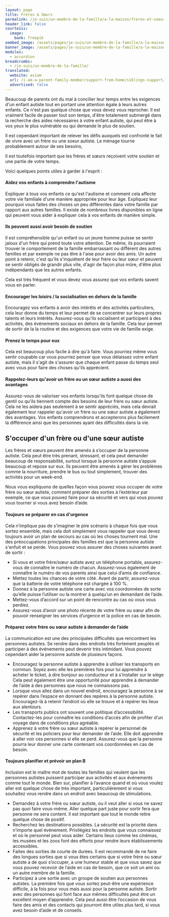 ```yaml
---
layout: page
title: Frères & Sœurs
permalink: /je-suis/un-membre-de-la-famille/a-la-maison/freres-et-soeurs
header_link: false
courtesis:
  image:
    bank: freepik
oembed_image: /assets/pages/je-suis/un-membre-de-la-famille/a-la-maison/freres-et-soeurs/sopengraph.jpg
banner_image: /assets/pages/je-suis/un-membre-de-la-famille/a-la-maison/freres-et-soeurs/banner.jpg
modules:
  - accordion
breadcrumbs:
  - /je-suis/un-membre-de-la-famille/
translated:
  website: asiam
  url: /i-am-a-parent-family-member/support-from-home/siblings-support/
  advertised: false
---
```


Beaucoup de parents ont du mal à concilier leur temps entre les exigences
d'un enfant autiste tout en portant une attention égale à leurs autres enfants.
Ce n'est pas quelque chose que vous devez vous reprocher.
Il est vraiment facile de passer tout son temps, d'être totalement submergé
 dans la recherche des
aides nécessaires à votre enfant autiste, qui peut être à vos yeux le plus
vulnérable ou qui demande le plus de soutien.

Il est cependant important de relever les défis auxquels est confronté
le fait de vivre avec un frère ou une soeur autiste.
Le ménage tourne probablement autour de ses besoins,

Il est toutefois important que les frères et sœurs reçoivent
votre soutien et une partie de votre temps.

Voici quelques points utiles à garder à l'esprit&nbsp;:


<amp-accordion animate expand-single-section disable-session-states>
 <section expanded>
  <h4 class="n"><span></span>Aidez vos enfants à comprendre l'autisme</h4>
  <div>
<p>
Expliquer à tous vos enfants ce qu'est l'autisme et comment
cela affecte votre vie familiale d'une manière appropriée pour leur âge.
Expliquez leur pourquoi vous faites des choses un peu différentes
dans votre famille par rapport aux autres familles.
Il existe de nombreux livres disponibles en ligne qui peuvent vous aider à expliquer cela à vos enfants
de manière simple.
</p>
  </div>
 </section>
 <section>
  <h4 class="n"><span></span>Ils peuvent aussi avoir besoin de soutien</h4>
  <div>
<p>
Il est compréhensible qu'un enfant ou un jeune homme puisse se sentir
jaloux d'un frère qui prend toute votre attention.
De même, ils pourraient trouver le comportement de la famille embarrassant ou différent des autres familles et par
exemple ne pas être à l'aise pour avoir des amis.
Un autre point à retenir, c'est qu'ils s'inquiétent de leur frère ou leur sœur
et peuvent se sentir obligés de grandir plus vite, d'agir de façon plus mûre, d'être plus indépendants
que les autres enfants.
</p>
<p>Cela est très fréquent et vous devez vous assurez que vos enfants savent vous en parler.</p>
  </div>
 </section>
 <section>
  <h4 class="n"><span></span>Encourager les loisirs / la socialisation en dehors de la famille</h4>
  <div>
<p>Encouragez vos enfants à avoir des intérêts et des activités particuliers,
cela leur donne du temps et leur permet de se concentrer sur leurs propres talents et leurs intérêts.
Assurez-vous qu'ils socialisent et participent à des activités, des événements sociaux en dehors de
la famille. Cela leur permet de sortir de la la routine et des exigences que votre vie de famille exige.
</p>
  </div>
 </section>
 <section>
  <h4 class="n"><span></span>Prenez le temps pour eux</h4>
  <div>
<p>Cela est beaucoup plus facile à dire qu'à faire. Vous pourriez même vous sentir
coupable car vous pourriez penser que vous délaissez votre enfant autiste, mais il s'agit de s'assurer que
chaque enfant passe du temps seul avec vous pour faire des choses qu'ils apprécient.</p>
  </div>
 </section>
 <section>
  <h4 class="n"><span></span>Rappelez-leurs qu'avoir un frère ou un sœur autiste a aussi des avantages</h4>
  <div>
<p>Assurez-vous de valoriser vos enfants lorsqu'ils font quelque chose de
gentil ou qu'ils tiennent compte des besoins de leur frère ou sœur autiste.
Cela ne les aidera pas seulement à se sentir appréciés, mais cela devrait également leur rappeler qu'avoir un frère ou une sœur autiste a également des avantages.
Vos enfants comprendrons et accepterons plus facilement la différence ainsi que les personnes ayant des difficultés dans la vie.</p>
  </div>
 </section>
</amp-accordion>


## S'occuper d'un frère ou d'une sœur autiste

Les frères et sœurs peuvent être amenés à s’occuper de la personne autiste. Cela peut
être très prenant, stressant, et cela peut demander beaucoup de responsabilité,
surtout lorsque la personne autiste s’appuie beaucoup et repose sur eux.
Ils peuvent être
amenés à gérer les problèmes comme la nourriture, prendre le bus ou tout simplement,
trouver des activités pour un week-end.

Nous vous expliquons de quelles façon vous pouvez vous occuper de votre frère ou sœur
autiste, comment préparer des sorties à l’extérieur par exemple, ce que vous pouvez faire
pour sa sécurité et vers qui vous pouvez vous tourner si vous avez besoin d’aide.


<amp-accordion animate expand-single-section disable-session-states>
 <section expanded>
  <h4 class="n"><span></span>Toujours se préparer en cas d'urgence</h4>
  <div>
<p>Cela n’implique pas de s’imaginer le pire scénario à chaque fois que vous sortez
ensemble, mais cela doit simplement vous rappeler que vous devez toujours avoir un plan
de secours
au cas où les choses tournent mal. Une des préoccupations principales des familles est
que la personne autiste s'enfuit et se perde. Vous pouvez vous assurer des choses
suivantes avant de sortir&nbsp;:</p>

<ul>
  <li>Si vous et votre frère/sœur autiste avez un téléphone portable, assurez-vous de
connaître le numéro de chacun. Assurez-vous également de connaître le numéro de vos
parents ainsi que celui d’amis de confiance.</li>
 <li>Mettez toutes les chances de votre côté. Avant de partir, assurez-vous que la
batterie de votre téléphone est chargée à 100&nbsp;%.</li>
 <li>Donnez à la personne autiste une carte avec vos coordonnées de sorte qu’elle puisse
l’utiliser ou la montrer à quelqu’un en demandant de l’aide.</li>
 <li>Mettez-vous d’accord sur un point de rencontre au cas où vous vous perdiez.</li>
 <li>Assurez-vous d’avoir une photo récente de votre frère ou sœur afin de pouvoir
renseigner les services d’urgence et la police en cas de besoin.</li>
</ul>

  </div>
 </section>
 <section>
  <h4 class="n"><span></span>Préparez votre frère ou sœur autiste à demander de l’aide</h4>
  <div>
<p>La communication est une des principales difficultés que rencontrent les personnes
autistes. Se rendre dans des endroits très fortement peuplés et participer à des
événements peut devenir très intimidant. Vous pouvez cependant aider la personne
autiste de plusieurs façons.</p>

<ul>
  <li>Encouragez la personne autiste à apprendre à utiliser les transports en commun.
Soyez avec elle les premières fois pour lui apprendre à acheter le ticket, à dire bonjour au
conducteur et à s’installer sur le siège Cela peut également être une opportunité pour
apprendre à demander de l’aide à des personnes que nous ne connaissons pas.</li>
 <li>Lorsque vous allez dans un nouvel endroit, encouragez la personne à se repérer dans
l’espace en donnant des repères à la personne autiste. Encouragez-là à retenir
l’endroit où elle se trouve et à repérer les lieux aux alentours.</li>
 <li>Les transports publics ont souvent une politique d’accessibilité. Contactez-les
pour connaître les conditions d’accès afin de profiter d’un voyage dans de conditions plus
agréable.</li>
 <li>Apprenez à votre frère ou sœur autiste à repérer le personnel de sécurité et les
policiers pour leur demander de l’aide. Elle doit apprendre à aller voir ces personnes si elle se
perd. Assurez-vous que la personne pourra leur donner une carte contenant vos
coordonnées en cas de besoin.</li>
</ul>
  </div>
 </section>
 <section>
  <h4 class="n"><span></span>Toujours planifier et prévoir un plan B</h4>
  <div>
<p>Inclusion est le maître mot de toutes les familles qui veulent que les personnes
autistes puissent participer aux activités et aux événements comme tout le monde. Bien
sur, planifier à l’avance quand et où vous voulez aller est quelque chose de très
important, particulièrement si vous souhaitez vous rendre dans un endroit avec beaucoup
de stimulations.</p>

<ul>
  <li>Demandez à votre frère ou sœur autiste, ou il veut aller si vous ne savez pas quoi
faire vous-même. Aller quelque part juste pour sortir fera que personne ne sera
content. Il est important que tout le monde retire quelque chose de positif.</li>
 <li>Recherchez les destinations possibles. La sécurité est la priorité dans n’importe
quel événement. Privilégiez les endroits que vous connaissez et où le personnel peut vous
aider. Certains lieux comme les cinémas, les musées et les zoos font des efforts pour
rendre leurs établissements accessibles.</li>
 <li>Faites des sorties de courte de durées. Il est recommandé de ne faire des longues
sorties que si vous êtes certains que si votre frère ou sœur autiste a de quoi
s’occuper, a une humeur stable et que vous savez que vous pouvez recevoir de l’aide en
cas de besoin, que ce soit un ami ou un autre membre de la famille.</li>
 <li>Participez à une sortie avec un groupe de soutien aux personnes autistes. La
première fois que vous sortez peut-être une expérience difficile, à la fois pour vous
mais aussi
pour la personne autiste. Sortir avec des personnes qui font face aux mêmes difficultés
peut être un excellent moyen d’apprendre. Cela peut aussi être l’occasion de vous faire
des amis et des contacts qui pourront être utiles plus tard, si vous avez besoin d’aide
et de conseils.</li>
</ul>
  </div>
 </section>
</amp-accordion>
